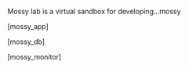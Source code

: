 

Mossy lab is a virtual sandbox for developing...mossy

[mossy_app]

[mossy_db]

[mossy_monitor]


